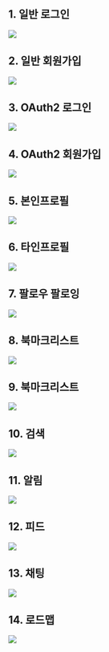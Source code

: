 ## 1. 일반 로그인

<img src="./images/일반로그인.PNG">

## 2. 일반 회원가입

<img src="./images/일반회원가입.PNG">

## 3. OAuth2 로그인

<img src="./images/oauth로그인.PNG">

## 4. OAuth2 회원가입

<img src="./images/oauth회원가입.PNG">

## 5. 본인프로필

<img src="./images/본인프로필.PNG">

## 6. 타인프로필

<img src="./images/타인프로필.PNG">

## 7. 팔로우 팔로잉

<img src="./images/팔로잉,팔로우.PNG">

## 8. 북마크리스트

<img src="./images/북마크리스트.PNG">

## 9. 북마크리스트

<img src="./images/북마크.PNG">

## 10. 검색

<img src="./images/검색.PNG">

## 11. 알림

<img src="./images/알림.PNG">

## 12. 피드

<img src="./images/피드.PNG">

## 13. 채팅

<img src="./images/채팅.PNG">

## 14. 로드맵

<img src="./images/로드맵.PNG">
